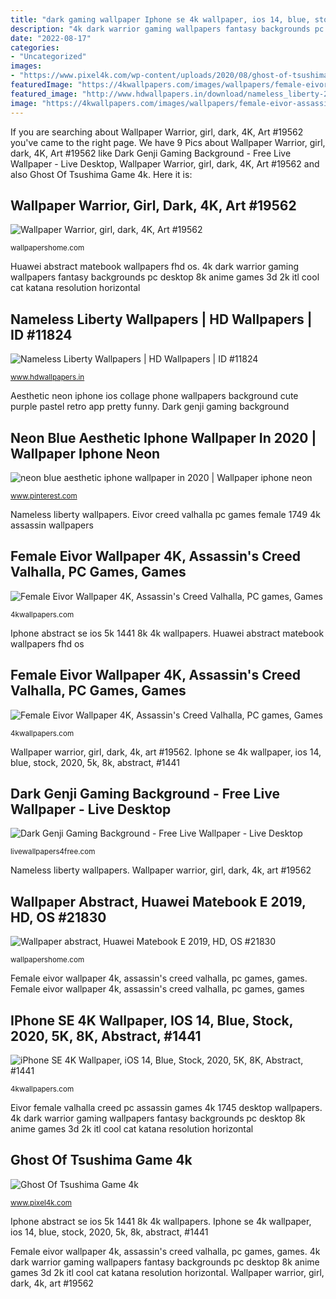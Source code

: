 ```yaml
---
title: "dark gaming wallpaper Iphone se 4k wallpaper, ios 14, blue, stock, 2020, 5k, 8k, abstract, #1441"
description: "4k dark warrior gaming wallpapers fantasy backgrounds pc desktop 8k anime games 3d 2k itl cool cat katana resolution horizontal"
date: "2022-08-17"
categories:
- "Uncategorized"
images:
- "https://www.pixel4k.com/wp-content/uploads/2020/08/ghost-of-tsushima-game-4k_1598657371-2048x1152.jpg"
featuredImage: "https://4kwallpapers.com/images/wallpapers/female-eivor-assassins-creed-valhalla-pc-games-playstation-2880x1800-1745.jpg"
featured_image: "http://www.hdwallpapers.in/download/nameless_liberty-2560x1440.jpg"
image: "https://4kwallpapers.com/images/wallpapers/female-eivor-assassins-creed-valhalla-pc-games-playstation-1680x1050-1749.jpg"
---
```


If you are searching about Wallpaper Warrior, girl, dark, 4K, Art #19562 you've came to the right page. We have 9 Pics about Wallpaper Warrior, girl, dark, 4K, Art #19562 like Dark Genji Gaming Background - Free Live Wallpaper - Live Desktop, Wallpaper Warrior, girl, dark, 4K, Art #19562 and also Ghost Of Tsushima Game 4k. Here it is:

## Wallpaper Warrior, Girl, Dark, 4K, Art #19562

![Wallpaper Warrior, girl, dark, 4K, Art #19562](https://wallpapershome.com/images/wallpapers/warrior-3840x2160-girl-dark-4k-19562.jpg "Iphone se 4k wallpaper, ios 14, blue, stock, 2020, 5k, 8k, abstract, #1441")

<small>wallpapershome.com</small>

Huawei abstract matebook wallpapers fhd os. 4k dark warrior gaming wallpapers fantasy backgrounds pc desktop 8k anime games 3d 2k itl cool cat katana resolution horizontal

## Nameless Liberty Wallpapers | HD Wallpapers | ID #11824

![Nameless Liberty Wallpapers | HD Wallpapers | ID #11824](http://www.hdwallpapers.in/download/nameless_liberty-2560x1440.jpg "Huawei abstract matebook wallpapers fhd os")

<small>www.hdwallpapers.in</small>

Aesthetic neon iphone ios collage phone wallpapers background cute purple pastel retro app pretty funny. Dark genji gaming background

## Neon Blue Aesthetic Iphone Wallpaper In 2020 | Wallpaper Iphone Neon

![neon blue aesthetic iphone wallpaper in 2020 | Wallpaper iphone neon](https://i.pinimg.com/736x/3b/21/a5/3b21a5490332c142a4f80a05b32e8bec.jpg "Eivor creed valhalla pc games female 1749 4k assassin wallpapers")

<small>www.pinterest.com</small>

Nameless liberty wallpapers. Eivor creed valhalla pc games female 1749 4k assassin wallpapers

## Female Eivor Wallpaper 4K, Assassin&#039;s Creed Valhalla, PC Games, Games

![Female Eivor Wallpaper 4K, Assassin&#039;s Creed Valhalla, PC games, Games](https://4kwallpapers.com/images/wallpapers/female-eivor-assassins-creed-valhalla-pc-games-playstation-2880x1800-1745.jpg "Iphone abstract se ios 5k 1441 8k 4k wallpapers")

<small>4kwallpapers.com</small>

Iphone abstract se ios 5k 1441 8k 4k wallpapers. Huawei abstract matebook wallpapers fhd os

## Female Eivor Wallpaper 4K, Assassin&#039;s Creed Valhalla, PC Games, Games

![Female Eivor Wallpaper 4K, Assassin&#039;s Creed Valhalla, PC games, Games](https://4kwallpapers.com/images/wallpapers/female-eivor-assassins-creed-valhalla-pc-games-playstation-1680x1050-1749.jpg "Wallpaper warrior, girl, dark, 4k, art #19562")

<small>4kwallpapers.com</small>

Wallpaper warrior, girl, dark, 4k, art #19562. Iphone se 4k wallpaper, ios 14, blue, stock, 2020, 5k, 8k, abstract, #1441

## Dark Genji Gaming Background - Free Live Wallpaper - Live Desktop

![Dark Genji Gaming Background - Free Live Wallpaper - Live Desktop](https://livewallpapers4free.com/wp-content/uploads/2019/10/01101-4.jpg "Aesthetic neon iphone ios collage phone wallpapers background cute purple pastel retro app pretty funny")

<small>livewallpapers4free.com</small>

Nameless liberty wallpapers. Wallpaper warrior, girl, dark, 4k, art #19562

## Wallpaper Abstract, Huawei Matebook E 2019, HD, OS #21830

![Wallpaper abstract, Huawei Matebook E 2019, HD, OS #21830](https://wallpapershome.com/images/wallpapers/abstract-1920x1080-huawei-matebook-e-2019-hd-21830.jpg "Female eivor wallpaper 4k, assassin&#039;s creed valhalla, pc games, games")

<small>wallpapershome.com</small>

Female eivor wallpaper 4k, assassin&#039;s creed valhalla, pc games, games. Female eivor wallpaper 4k, assassin&#039;s creed valhalla, pc games, games

## IPhone SE 4K Wallpaper, IOS 14, Blue, Stock, 2020, 5K, 8K, Abstract, #1441

![iPhone SE 4K Wallpaper, iOS 14, Blue, Stock, 2020, 5K, 8K, Abstract, #1441](https://4kwallpapers.com/images/wallpapers/iphone-se-ios-14-blue-stock-2020-5k-8k-720x1280-1441.jpg "Wallpaper warrior, girl, dark, 4k, art #19562")

<small>4kwallpapers.com</small>

Eivor female valhalla creed pc assassin games 4k 1745 desktop wallpapers. 4k dark warrior gaming wallpapers fantasy backgrounds pc desktop 8k anime games 3d 2k itl cool cat katana resolution horizontal

## Ghost Of Tsushima Game 4k

![Ghost Of Tsushima Game 4k](https://www.pixel4k.com/wp-content/uploads/2020/08/ghost-of-tsushima-game-4k_1598657371-2048x1152.jpg "Nameless liberty wallpapers")

<small>www.pixel4k.com</small>

Iphone abstract se ios 5k 1441 8k 4k wallpapers. Iphone se 4k wallpaper, ios 14, blue, stock, 2020, 5k, 8k, abstract, #1441

Female eivor wallpaper 4k, assassin&#039;s creed valhalla, pc games, games. 4k dark warrior gaming wallpapers fantasy backgrounds pc desktop 8k anime games 3d 2k itl cool cat katana resolution horizontal. Wallpaper warrior, girl, dark, 4k, art #19562
